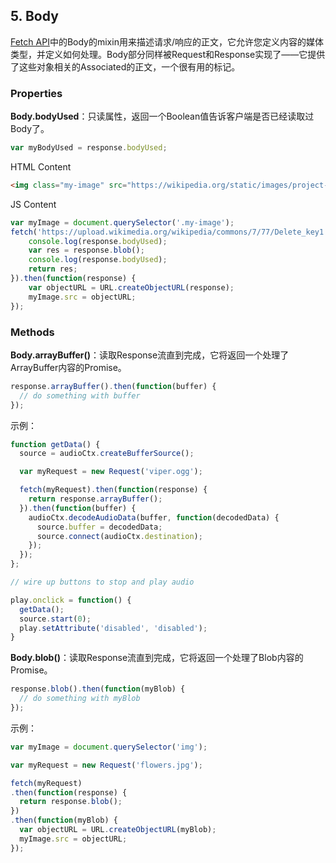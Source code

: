 ## 5. Body

[Fetch API](https://developer.mozilla.org/en-US/docs/Web/API/Fetch_API)中的Body的mixin用来描述请求/响应的正文，它允许您定义内容的媒体类型，并定义如何处理。Body部分同样被Request和Response实现了——它提供了这些对象相关的Associated的正文，一个很有用的标记。

### Properties

**Body.bodyUsed**：只读属性，返回一个Boolean值告诉客户端是否已经读取过Body了。

```javascript
var myBodyUsed = response.bodyUsed;
```

HTML Content

```html
<img class="my-image" src="https://wikipedia.org/static/images/project-logos/frwiki-1.5x.png">
```

JS Content

```javascript
var myImage = document.querySelector('.my-image');
fetch('https://upload.wikimedia.org/wikipedia/commons/7/77/Delete_key1.jpg').then(function(response) {
    console.log(response.bodyUsed);
    var res = response.blob();
    console.log(response.bodyUsed);
    return res;
}).then(function(response) {
    var objectURL = URL.createObjectURL(response);
    myImage.src = objectURL;
});
```

### Methods

**Body.arrayBuffer\(\)**：读取Response流直到完成，它将返回一个处理了ArrayBuffer内容的Promise。

```javascript
response.arrayBuffer().then(function(buffer) {
  // do something with buffer
});
```

示例：

```javascript
function getData() {
  source = audioCtx.createBufferSource();

  var myRequest = new Request('viper.ogg');

  fetch(myRequest).then(function(response) {
    return response.arrayBuffer();
  }).then(function(buffer) {
    audioCtx.decodeAudioData(buffer, function(decodedData) {
      source.buffer = decodedData;
      source.connect(audioCtx.destination);
    });
  });
};

// wire up buttons to stop and play audio

play.onclick = function() {
  getData();
  source.start(0);
  play.setAttribute('disabled', 'disabled');
}
```

**Body.blob\(\)**：读取Response流直到完成，它将返回一个处理了Blob内容的Promise。

```javascript
response.blob().then(function(myBlob) {
  // do something with myBlob
});
```

示例：

```javascript
var myImage = document.querySelector('img');

var myRequest = new Request('flowers.jpg');

fetch(myRequest)
.then(function(response) {
  return response.blob();
})
.then(function(myBlob) {
  var objectURL = URL.createObjectURL(myBlob);
  myImage.src = objectURL;
});
```



